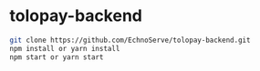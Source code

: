 # tolopay-backend

```sh
git clone https://github.com/EchnoServe/tolopay-backend.git
npm install or yarn install
npm start or yarn start
```
